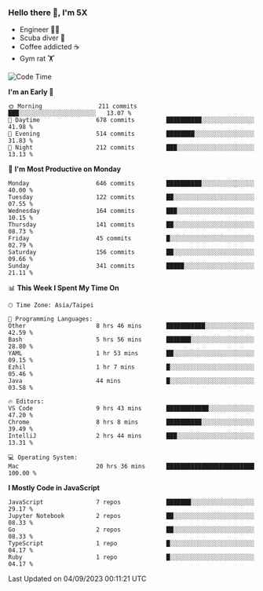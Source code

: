 ### Hello there 👋, I'm 5X

* Engineer 👨‍💻
* Scuba diver 🤿
* Coffee addicted ☕️
* Gym rat 🏋️

<!--START_SECTION:waka-->
![Code Time](http://img.shields.io/badge/Code%20Time-500%20hrs%2031%20mins-blue)

**I'm an Early 🐤** 

```text
🌞 Morning                211 commits         ███░░░░░░░░░░░░░░░░░░░░░░   13.07 % 
🌆 Daytime                678 commits         ██████████░░░░░░░░░░░░░░░   41.98 % 
🌃 Evening                514 commits         ████████░░░░░░░░░░░░░░░░░   31.83 % 
🌙 Night                  212 commits         ███░░░░░░░░░░░░░░░░░░░░░░   13.13 % 
```
📅 **I'm Most Productive on Monday** 

```text
Monday                   646 commits         ██████████░░░░░░░░░░░░░░░   40.00 % 
Tuesday                  122 commits         ██░░░░░░░░░░░░░░░░░░░░░░░   07.55 % 
Wednesday                164 commits         ███░░░░░░░░░░░░░░░░░░░░░░   10.15 % 
Thursday                 141 commits         ██░░░░░░░░░░░░░░░░░░░░░░░   08.73 % 
Friday                   45 commits          █░░░░░░░░░░░░░░░░░░░░░░░░   02.79 % 
Saturday                 156 commits         ██░░░░░░░░░░░░░░░░░░░░░░░   09.66 % 
Sunday                   341 commits         █████░░░░░░░░░░░░░░░░░░░░   21.11 % 
```


📊 **This Week I Spent My Time On** 

```text
🕑︎ Time Zone: Asia/Taipei

💬 Programming Languages: 
Other                    8 hrs 46 mins       ███████████░░░░░░░░░░░░░░   42.59 % 
Bash                     5 hrs 56 mins       ███████░░░░░░░░░░░░░░░░░░   28.80 % 
YAML                     1 hr 53 mins        ██░░░░░░░░░░░░░░░░░░░░░░░   09.15 % 
Ezhil                    1 hr 7 mins         █░░░░░░░░░░░░░░░░░░░░░░░░   05.46 % 
Java                     44 mins             █░░░░░░░░░░░░░░░░░░░░░░░░   03.58 % 

🔥 Editors: 
VS Code                  9 hrs 43 mins       ████████████░░░░░░░░░░░░░   47.20 % 
Chrome                   8 hrs 8 mins        ██████████░░░░░░░░░░░░░░░   39.49 % 
IntelliJ                 2 hrs 44 mins       ███░░░░░░░░░░░░░░░░░░░░░░   13.31 % 

💻 Operating System: 
Mac                      20 hrs 36 mins      █████████████████████████   100.00 % 
```

**I Mostly Code in JavaScript** 

```text
JavaScript               7 repos             ███████░░░░░░░░░░░░░░░░░░   29.17 % 
Jupyter Notebook         2 repos             ██░░░░░░░░░░░░░░░░░░░░░░░   08.33 % 
Go                       2 repos             ██░░░░░░░░░░░░░░░░░░░░░░░   08.33 % 
TypeScript               1 repo              █░░░░░░░░░░░░░░░░░░░░░░░░   04.17 % 
Ruby                     1 repo              █░░░░░░░░░░░░░░░░░░░░░░░░   04.17 % 
```




 Last Updated on 04/09/2023 00:11:21 UTC
<!--END_SECTION:waka-->
